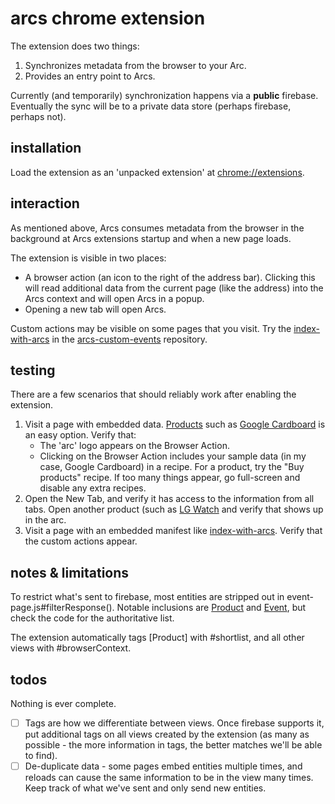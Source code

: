 # arcs chrome extension

The extension does two things:

1) Synchronizes metadata from the browser to your Arc.
1) Provides an entry point to Arcs.

Currently (and temporarily) synchronization happens via a **public** firebase.
Eventually the sync will be to a private data store (perhaps firebase, perhaps
not).


## installation

Load the extension as an 'unpacked extension' at
[chrome://extensions](chrome://extensions).

## interaction

As mentioned above, Arcs consumes metadata from the browser in the background
at Arcs extensions startup and when a new page loads.

The extension is visible in two places:

* A browser action (an icon to the right of the address bar). Clicking this
  will read additional data from the current page (like the address) into the
  Arcs context and will open Arcs in a popup.
* Opening a new tab will open Arcs.

Custom actions may be visible on some pages that you visit. Try the
[index-with-arcs](https://smalls.github.io/arcs-custom-events/index-with-arcs.html)
in the [arcs-custom-events](https://github.com/smalls/arcs-custom-events)
repository.

## testing

There are a few scenarios that should reliably work after enabling the
extension.

1) Visit a page with embedded data. [Products](https://schema.org/Product)
  such as [Google Cardboard](https://store.google.com/product/google_cardboard)
  is an easy option. Verify that:
    - The 'arc' logo appears on the Browser Action.
    - Clicking on the Browser Action includes your sample data (in my case,
      Google Cardboard) in a recipe. For a product, try the "Buy products"
      recipe. If too many things appear, go full-screen and disable any extra
      recipes.
1) Open the New Tab, and verify it has access to the information from all
  tabs. Open another product (such as [LG Watch](https://store.google.com/product/lg_watch_style)
  and verify that shows up in the arc.
1) Visit a page with an embedded manifest like 
  [index-with-arcs](https://smalls.github.io/arcs-custom-events/index-with-arcs.html). Verify that the custom actions appear.

## notes & limitations

To restrict what's sent to firebase, most entities are stripped out in
event-page.js#filterResponse(). Notable inclusions are
[Product](https://schema.org/Product) and [Event](https://schema.org/Event),
but check the code for the authoritative list.

The extension automatically tags [Product] with #shortlist, and all other
views with #browserContext.

## todos

Nothing is ever complete.

- [ ] Tags are how we differentiate between views. Once firebase supports it,
  put additional tags on all views created by the extension (as many as
  possible - the more information in tags, the better matches we'll be able to
  find).
- [ ] De-duplicate data - some pages embed entities multiple times, and
  reloads can cause the same information to be in the view many times. Keep
  track of what we've sent and only send new entities.
